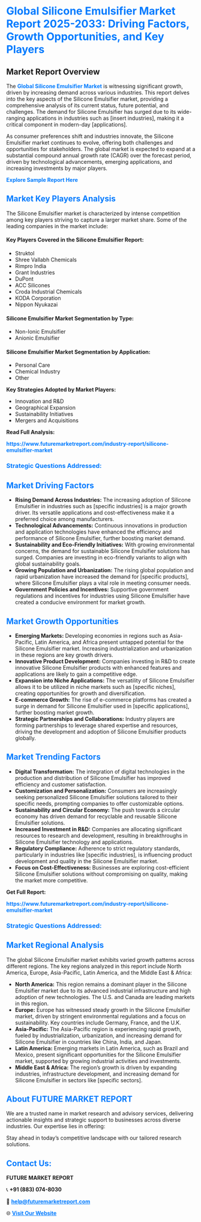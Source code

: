 <h1 style="color: #007BFF;">Global Silicone Emulsifier Market Report 2025-2033: Driving Factors, Growth Opportunities, and Key Players</h1>

<section id="overview">
<h2>Market Report Overview</h2>
<p>The <a href="https://www.futuremarketreport.com/industry-report/silicone-emulsifier-market" style="color: #007BFF; text-decoration: none;"><strong>Global Silicone Emulsifier Market</strong></a> is witnessing significant growth, driven by increasing demand across various industries. This report delves into the key aspects of the Silicone Emulsifier market, providing a comprehensive analysis of its current status, future potential, and challenges. The demand for Silicone Emulsifier has surged due to its wide-ranging applications in industries such as [insert industries], making it a critical component in modern-day [applications].</p>
<p>As consumer preferences shift and industries innovate, the Silicone Emulsifier market continues to evolve, offering both challenges and opportunities for stakeholders. The global market is expected to expand at a substantial compound annual growth rate (CAGR) over the forecast period, driven by technological advancements, emerging applications, and increasing investments by major players.</p>
</section>

<section id="overview">
<p><a href="https://www.futuremarketreport.com/request-sample/reportId=26168" style="color: #007BFF; text-decoration: none;"><strong>Explore Sample Report Here</strong></a></p>
</section>

<section id="key-players">
<h2 style="color: #007BFF;">Market Key Players Analysis</h2>
<p>The Silicone Emulsifier market is characterized by intense competition among key players striving to capture a larger market share. Some of the leading companies in the market include:</p>
<h4>Key Players Covered in the Silicone Emulsifier Report:</h4>
<ul><li>Struktol</li><li>Shree Vallabh Chemicals</li><li>Rimpro India</li><li>Grant Industries</li><li>DuPont</li><li>ACC Silicones</li><li>Croda Industrial Chemicals</li><li>KODA Corporation</li><li>Nippon Nyukazai</li></ul>
<h4>Silicone Emulsifier Market Segmentation by Type:</h4>
<ul><li>Non-Ionic Emulsifier</li><li>Anionic Emulsifier</li></ul>

<h4>Silicone Emulsifier Market Segmentation by Application:</h4>
<ul><li>Personal Care</li><li>Chemical Industry</li><li>Other</li></ul>
<p><strong>Key Strategies Adopted by Market Players:</strong></p>
<ul>
<li>Innovation and R&D</li>
<li>Geographical Expansion</li>
<li>Sustainability Initiatives</li>
<li>Mergers and Acquisitions</li>
</ul>
</section>

<section>
<p><strong>Read Full Analysis: </strong></p><a href="https://www.futuremarketreport.com/industry-report/silicone-emulsifier-market" style="color: #007BFF; text-decoration: none;"><strong>https://www.futuremarketreport.com/industry-report/silicone-emulsifier-market</strong></a>
<h3 style="color: #007BFF;">Strategic Questions Addressed:</h3>
</section>

<section id="driving-factors">
<h2 style="color: #007BFF;">Market Driving Factors</h2>
<ul>
<li><strong>Rising Demand Across Industries:</strong> The increasing adoption of Silicone Emulsifier in industries such as [specific industries] is a major growth driver. Its versatile applications and cost-effectiveness make it a preferred choice among manufacturers.</li>
<li><strong>Technological Advancements:</strong> Continuous innovations in production and application technologies have enhanced the efficiency and performance of Silicone Emulsifier, further boosting market demand.</li>
<li><strong>Sustainability and Eco-Friendly Initiatives:</strong> With growing environmental concerns, the demand for sustainable Silicone Emulsifier solutions has surged. Companies are investing in eco-friendly variants to align with global sustainability goals.</li>
<li><strong>Growing Population and Urbanization:</strong> The rising global population and rapid urbanization have increased the demand for [specific products], where Silicone Emulsifier plays a vital role in meeting consumer needs.</li>
<li><strong>Government Policies and Incentives:</strong> Supportive government regulations and incentives for industries using Silicone Emulsifier have created a conducive environment for market growth.</li>
</ul>
</section>

<section id="growth-opportunities">
<h2 style="color: #007BFF;">Market Growth Opportunities</h2>
<ul>
<li><strong>Emerging Markets:</strong> Developing economies in regions such as Asia-Pacific, Latin America, and Africa present untapped potential for the Silicone Emulsifier market. Increasing industrialization and urbanization in these regions are key growth drivers.</li>
<li><strong>Innovative Product Development:</strong> Companies investing in R&D to create innovative Silicone Emulsifier products with enhanced features and applications are likely to gain a competitive edge.</li>
<li><strong>Expansion into Niche Applications:</strong> The versatility of Silicone Emulsifier allows it to be utilized in niche markets such as [specific niches], creating opportunities for growth and diversification.</li>
<li><strong>E-commerce Growth:</strong> The rise of e-commerce platforms has created a surge in demand for Silicone Emulsifier used in [specific applications], further boosting market growth.</li>
<li><strong>Strategic Partnerships and Collaborations:</strong> Industry players are forming partnerships to leverage shared expertise and resources, driving the development and adoption of Silicone Emulsifier products globally.</li>
</ul>
</section>

<section id="trending-factors">
<h2 style="color: #007BFF;">Market Trending Factors</h2>
<ul>
<li><strong>Digital Transformation:</strong> The integration of digital technologies in the production and distribution of Silicone Emulsifier has improved efficiency and customer satisfaction.</li>
<li><strong>Customization and Personalization:</strong> Consumers are increasingly seeking personalized Silicone Emulsifier solutions tailored to their specific needs, prompting companies to offer customizable options.</li>
<li><strong>Sustainability and Circular Economy:</strong> The push towards a circular economy has driven demand for recyclable and reusable Silicone Emulsifier solutions.</li>
<li><strong>Increased Investment in R&D:</strong> Companies are allocating significant resources to research and development, resulting in breakthroughs in Silicone Emulsifier technology and applications.</li>
<li><strong>Regulatory Compliance:</strong> Adherence to strict regulatory standards, particularly in industries like [specific industries], is influencing product development and quality in the Silicone Emulsifier market.</li>
<li><strong>Focus on Cost-Effectiveness:</strong> Businesses are exploring cost-efficient Silicone Emulsifier solutions without compromising on quality, making the market more competitive.</li>
</ul>
</section>

<section>
<p><strong>Get Full Report: </strong></p><a href="https://www.futuremarketreport.com/industry-report/silicone-emulsifier-market" style="color: #007BFF; text-decoration: none;"><strong>https://www.futuremarketreport.com/industry-report/silicone-emulsifier-market</strong></a>
<h3 style="color: #007BFF;">Strategic Questions Addressed:</h3>
</section>


<section id="regional-analysis">
<h2 style="color: #007BFF;">Market Regional Analysis</h2>
<p>The global Silicone Emulsifier market exhibits varied growth patterns across different regions. The key regions analyzed in this report include North America, Europe, Asia-Pacific, Latin America, and the Middle East & Africa:</p>
<ul>
<li><strong>North America:</strong> This region remains a dominant player in the Silicone Emulsifier market due to its advanced industrial infrastructure and high adoption of new technologies. The U.S. and Canada are leading markets in this region.</li>
<li><strong>Europe:</strong> Europe has witnessed steady growth in the Silicone Emulsifier market, driven by stringent environmental regulations and a focus on sustainability. Key countries include Germany, France, and the U.K.</li>
<li><strong>Asia-Pacific:</strong> The Asia-Pacific region is experiencing rapid growth, fueled by industrialization, urbanization, and increasing demand for Silicone Emulsifier in countries like China, India, and Japan.</li>
<li><strong>Latin America:</strong> Emerging markets in Latin America, such as Brazil and Mexico, present significant opportunities for the Silicone Emulsifier market, supported by growing industrial activities and investments.</li>
<li><strong>Middle East & Africa:</strong> The region’s growth is driven by expanding industries, infrastructure development, and increasing demand for Silicone Emulsifier in sectors like [specific sectors].</li>
</ul>
</section>

<footer>
<h2 style="color: #007BFF;">About FUTURE MARKET REPORT</h2>
<p>We are a trusted name in market research and advisory services, delivering actionable insights and strategic support to businesses across diverse industries. Our expertise lies in offering:</p>

<p>Stay ahead in today’s competitive landscape with our tailored research solutions.</p>

<h2 style="color: #007BFF;">Contact Us:</h2>
<p><strong>FUTURE MARKET REPORT</strong></p>
<p>📞 <strong>+91 (883) 074-8030</strong></p>
<p>📧 <strong><a href="mailto:help@futuremarketreport.com" style="color: #007BFF;">help@futuremarketreport.com</a></strong></p>
<p>🌐 <strong><a href="https://www.futuremarketreport.com/" style="color: #007BFF;">Visit Our Website</a></strong></p>
</footer>